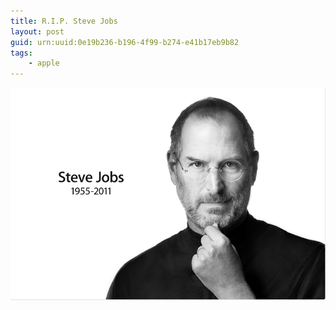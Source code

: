 ```yaml
---
title: R.I.P. Steve Jobs
layout: post
guid: urn:uuid:0e19b236-b196-4f99-b274-e41b17eb9b82
tags:
    - apple
---
```


[![](/media/files/2011/10/06/RIPSteveJobs.png)](http://www.apple.com/stevejobs/)
